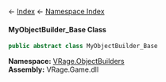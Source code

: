 ← [Index](Api-Index) ← [Namespace Index](Namespace-Index)

#### MyObjectBuilder_Base Class

```csharp
public abstract class MyObjectBuilder_Base
```

**Namespace:** [VRage.ObjectBuilders](VRage.ObjectBuilders)  
**Assembly:** VRage.Game.dll

